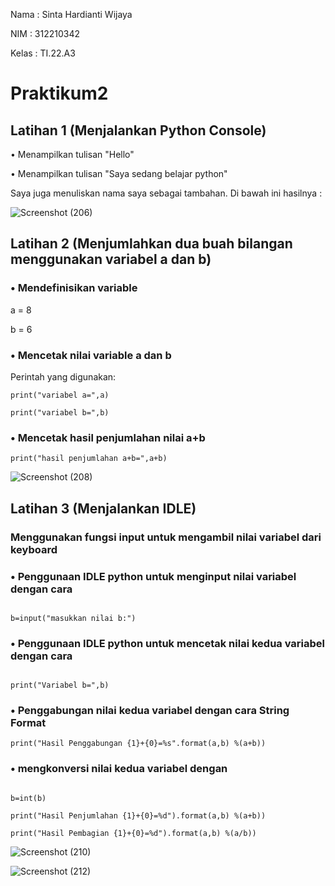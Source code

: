 Nama : Sinta Hardianti Wijaya

NIM : 312210342

Kelas : TI.22.A3

# Praktikum2

## Latihan 1 (Menjalankan Python Console)

• Menampilkan tulisan "Hello"

• Menampilkan tulisan "Saya sedang belajar python"

Saya juga menuliskan nama saya sebagai tambahan. Di bawah ini hasilnya :

![Screenshot (206)](https://user-images.githubusercontent.com/115516473/196892859-9f7c10ef-abfe-474f-b861-bd4fd01fe97b.png)

## Latihan 2 (Menjumlahkan dua buah bilangan menggunakan variabel a dan b)

### • Mendefinisikan variable 

a = 8

b = 6

### • Mencetak nilai variable a dan b  

Perintah yang digunakan:

``` 
print("variabel a=",a)

print("variabel b=",b)
```

### • Mencetak hasil penjumlahan nilai a+b

``` print("hasil penjumlahan a+b=",a+b) ```

![Screenshot (208)](https://user-images.githubusercontent.com/115516473/196894284-0bad6cdd-32a8-4700-80e1-5e009c279c20.png)

## Latihan 3 (Menjalankan IDLE)

### Menggunakan fungsi input untuk mengambil nilai variabel dari keyboard

### • Penggunaan IDLE python untuk menginput nilai variabel dengan cara

```a=input("masukkan nilai a:")

b=input("masukkan nilai b:")
```


### • Penggunaan IDLE python untuk mencetak nilai kedua variabel dengan cara

```print("Variabel a=",a)

print("Variabel b=",b)
```


### • Penggabungan nilai kedua variabel dengan cara String Format

``` print("Hasil Penggabungan {1}+{0}=%s".format(a,b) %(a+b)) ```



### • mengkonversi nilai kedua variabel dengan

```a=int(a)

b=int(b)

print("Hasil Penjumlahan {1}+{0}=%d").format(a,b) %(a+b))

print("Hasil Pembagian {1}+{0}=%d").format(a,b) %(a/b))
```

![Screenshot (210)](https://user-images.githubusercontent.com/115516473/196899138-8d6690f1-3d22-4888-8bae-f7cda55eaf4e.png)

![Screenshot (212)](https://user-images.githubusercontent.com/115516473/196899703-1ec6cffb-cde1-4403-abb5-3c7705022e7b.png)
